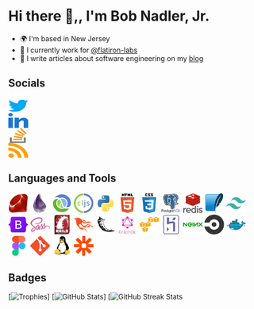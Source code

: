# Hi there 👋,, I'm Bob Nadler, Jr.

- 🌍  I'm based in New Jersey
- 🏢  I currently work for [@flatiron-labs](https://github.com/flatiron-labs)
- 📝  I write articles about software engineering on my [blog](https://bobnadler.com)

## Socials
<a href="https://twitter.com/bnadlerjr" target="blank"><img align="center" src="https://raw.githubusercontent.com/bnadlerjr/bnadlerjr/main/icons/twitter.svg" alt="bnadlerjr" height="30" width="40" /></a>  
<a href="https://linkedin.com/in/bnadlerjr" target="blank"><img align="center" src="https://raw.githubusercontent.com/bnadlerjr/bnadlerjr/main/icons/linked-in.svg" alt="bnadlerjr" height="30" width="40" /></a>  
<a href="https://stackoverflow.com/users/bnadlerjr" target="blank"><img align="center" src="https://raw.githubusercontent.com/bnadlerjr/bnadlerjr/main/icons/stack-overflow.svg" alt="bnadlerjr" height="30" width="40" /></a>  
<a href="/https://bobnadler.com/feed.xml" target="blank"><img align="center" src="https://raw.githubusercontent.com/bnadlerjr/bnadlerjr/main/icons/rss.svg" alt="https://bobnadler.com/feed.xml" height="30" width="40" /></a>  

## Languages and Tools
<img src="https://raw.githubusercontent.com/bnadlerjr/bnadlerjr/main/icons/ruby-original.svg" alt="Ruby" width="40" height="40"/>
<img src="https://raw.githubusercontent.com/bnadlerjr/bnadlerjr/main/icons/elixir-original.svg" alt="Elixir" width="40" height="40"/>
<img src="https://raw.githubusercontent.com/bnadlerjr/bnadlerjr/main/icons/clojure-original.svg" alt="Clojure" width="40" height="40"/>
<img src="https://raw.githubusercontent.com/bnadlerjr/bnadlerjr/main/icons/clojurescript-original.svg" alt="Clojurescript" width="40" height="40"/>
<img src="https://raw.githubusercontent.com/bnadlerjr/bnadlerjr/main/icons/python-original.svg" alt="Python" width="40" height="40"/>
<img src="https://raw.githubusercontent.com/bnadlerjr/bnadlerjr/main/icons/html5-original-wordmark.svg" alt="HTML5" width="40" height="40"/>
<img src="https://raw.githubusercontent.com/bnadlerjr/bnadlerjr/main/icons/css3-original-wordmark.svg" alt="CSS3" width="40" height="40"/>

<img src="https://raw.githubusercontent.com/bnadlerjr/bnadlerjr/main/icons/postgresql-original-wordmark.svg" alt="PostgreSQL" width="40" height="40"/>
<img src="https://raw.githubusercontent.com/bnadlerjr/bnadlerjr/main/icons/redis-original-wordmark.svg" alt="Redis" width="40" height="40"/>
<img src="https://raw.githubusercontent.com/bnadlerjr/bnadlerjr/main/icons/sqlite-original.svg" alt="Sqlite" width="40" height="40"/>

<img src="https://raw.githubusercontent.com/bnadlerjr/bnadlerjr/main/icons/tailwindcss-plain.svg" alt="Tailwind" width="40" height="40"/>
<img src="https://raw.githubusercontent.com/bnadlerjr/bnadlerjr/main/icons/bootstrap-original.svg" alt="Bootstrap" width="40" height="40"/>
<img src="https://raw.githubusercontent.com/bnadlerjr/bnadlerjr/main/icons/sass-original.svg" alt="Sass" width="40" height="40"/>

<img src="https://raw.githubusercontent.com/bnadlerjr/bnadlerjr/main/icons/rails-original-wordmark.svg" alt="Rails" width="40" height="40"/>
<img src="https://raw.githubusercontent.com/bnadlerjr/bnadlerjr/main/icons/phoenix-original.svg" alt="Phoenix" width="40" height="40"/>
<img src="https://raw.githubusercontent.com/bnadlerjr/bnadlerjr/main/icons/flask-original.svg" alt="Flask" width="40" height="40"/>

<img src="https://raw.githubusercontent.com/bnadlerjr/bnadlerjr/main/icons/graphql-plain-wordmark.svg" alt="GraphQL" width="40" height="40"/>

<img src="https://raw.githubusercontent.com/bnadlerjr/bnadlerjr/main/icons/amazonwebservices-original.svg" alt="AWS" width="40" height="40"/>
<img src="https://raw.githubusercontent.com/bnadlerjr/bnadlerjr/main/icons/heroku-original.svg" alt="Heroku" width="40" height="40"/>
<img src="https://raw.githubusercontent.com/bnadlerjr/bnadlerjr/main/icons/nginx-original.svg" alt="nginx" width="40" height="40"/>

<img src="https://raw.githubusercontent.com/bnadlerjr/bnadlerjr/main/icons/circleci-plain.svg" alt="CircleCI" width="40" height="40"/>
<img src="https://raw.githubusercontent.com/bnadlerjr/bnadlerjr/main/icons/docker-original.svg" alt="Docker" width="40" height="40"/>
<img src="https://raw.githubusercontent.com/bnadlerjr/bnadlerjr/main/icons/figma-original.svg" alt="Figma" width="40" height="40"/>
<img src="https://raw.githubusercontent.com/bnadlerjr/bnadlerjr/main/icons/git-original.svg" alt="Git" width="40" height="40"/>
<img src="https://raw.githubusercontent.com/bnadlerjr/bnadlerjr/main/icons/linux-original.svg" alt="Linux" width="40" height="40"/>
<img src="https://raw.githubusercontent.com/bnadlerjr/bnadlerjr/main/icons/zapier-icon.svg" alt="Zapier" width="40" height="40"/>

## Badges
[![Trophies](https://github-profile-trophy.vercel.app/?username=bnadlerjr&margin-w=15&margin-h=15&column=6)]
[![GitHub Stats](https://github-readme-stats.vercel.app/api/top-langs?username=bnadlerjr&show_icons=true&locale=en&layout=compact)]
[![GitHub Streak Stats](https://github-readme-streak-stats.herokuapp.com/?user=bnadlerjr)
